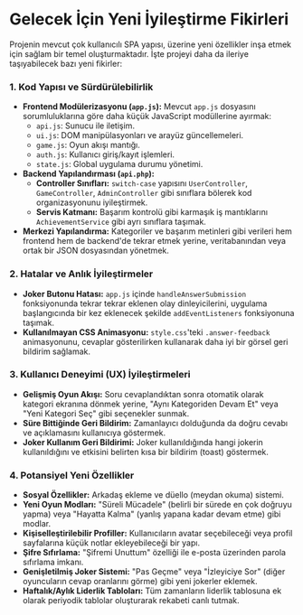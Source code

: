# Gelecek İçin Yeni İyileştirme Fikirleri

Projenin mevcut çok kullanıcılı SPA yapısı, üzerine yeni özellikler inşa etmek için sağlam bir temel oluşturmaktadır. İşte projeyi daha da ileriye taşıyabilecek bazı yeni fikirler:

### 1. Kod Yapısı ve Sürdürülebilirlik

- **Frontend Modülerizasyonu (`app.js`):** Mevcut `app.js` dosyasını sorumluluklarına göre daha küçük JavaScript modüllerine ayırmak:
  - `api.js`: Sunucu ile iletişim.
  - `ui.js`: DOM manipülasyonları ve arayüz güncellemeleri.
  - `game.js`: Oyun akışı mantığı.
  - `auth.js`: Kullanıcı giriş/kayıt işlemleri.
  - `state.js`: Global uygulama durumu yönetimi.
- **Backend Yapılandırması (`api.php`):**
  - **Controller Sınıfları:** `switch-case` yapısını `UserController`, `GameController`, `AdminController` gibi sınıflara bölerek kod organizasyonunu iyileştirmek.
  - **Servis Katmanı:** Başarım kontrolü gibi karmaşık iş mantıklarını `AchievementService` gibi ayrı sınıflara taşımak.
- **Merkezi Yapılandırma:** Kategoriler ve başarım metinleri gibi verileri hem frontend hem de backend'de tekrar etmek yerine, veritabanından veya ortak bir JSON dosyasından yönetmek.

### 2. Hatalar ve Anlık İyileştirmeler

- **Joker Butonu Hatası:** `app.js` içinde `handleAnswerSubmission` fonksiyonunda tekrar tekrar eklenen olay dinleyicilerini, uygulama başlangıcında bir kez eklenecek şekilde `addEventListeners` fonksiyonuna taşımak.
- **Kullanılmayan CSS Animasyonu:** `style.css`'teki `.answer-feedback` animasyonunu, cevaplar gösterilirken kullanarak daha iyi bir görsel geri bildirim sağlamak.

### 3. Kullanıcı Deneyimi (UX) İyileştirmeleri

- **Gelişmiş Oyun Akışı:** Soru cevaplandıktan sonra otomatik olarak kategori ekranına dönmek yerine, "Aynı Kategoriden Devam Et" veya "Yeni Kategori Seç" gibi seçenekler sunmak.
- **Süre Bittiğinde Geri Bildirim:** Zamanlayıcı dolduğunda da doğru cevabı ve açıklamasını kullanıcıya göstermek.
- **Joker Kullanım Geri Bildirimi:** Joker kullanıldığında hangi jokerin kullanıldığını ve etkisini belirten kısa bir bildirim (toast) göstermek.

### 4. Potansiyel Yeni Özellikler

- **Sosyal Özellikler:** Arkadaş ekleme ve düello (meydan okuma) sistemi.
- **Yeni Oyun Modları:** "Süreli Mücadele" (belirli bir sürede en çok doğruyu yapma) veya "Hayatta Kalma" (yanlış yapana kadar devam etme) gibi modlar.
- **Kişiselleştirilebilir Profiller:** Kullanıcıların avatar seçebileceği veya profil sayfalarına küçük notlar ekleyebileceği bir yapı.
- **Şifre Sıfırlama:** "Şifremi Unuttum" özelliği ile e-posta üzerinden parola sıfırlama imkanı.
- **Genişletilmiş Joker Sistemi:** "Pas Geçme" veya "İzleyiciye Sor" (diğer oyuncuların cevap oranlarını görme) gibi yeni jokerler eklemek.
- **Haftalık/Aylık Liderlik Tabloları:** Tüm zamanların liderlik tablosuna ek olarak periyodik tablolar oluşturarak rekabeti canlı tutmak.
